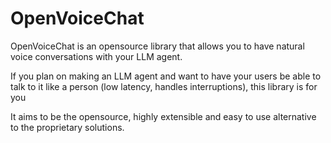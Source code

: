 # OpenVoiceChat

OpenVoiceChat is an opensource library that allows you to have natural voice conversations with your LLM agent.

If you plan on making an LLM agent and want to have your users be able to
talk to it like a person (low latency, handles interruptions), this
library is for you

It aims to be the opensource, highly extensible and easy to use alternative to the proprietary solutions.
